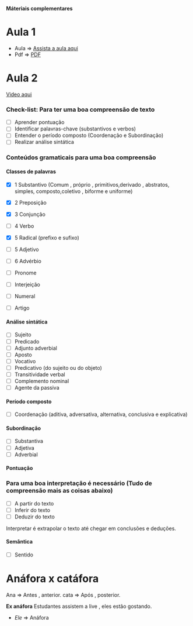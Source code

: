 
**Máteriais complementares**

# Aula 1
*  Aula => [Assista a aula aqui](https://www.youtube.com/watch?v=W3XrpIRTgzA)
* Pdf => [PDF](../PDFS/Interpretacao_e_compreensao.pdf)
# Aula 2
[Video aqui](https://www.youtube.com/watch?v=XsN0e_xPyNI)


### Check-list: Para ter uma boa compreensão de texto

- [ ] Aprender pontuação  
- [ ] Identificar palavras-chave (substantivos e verbos)  
- [ ] Entender o período composto (Coordenação e Subordinação)  
- [ ] Realizar análise sintática  

### Conteúdos gramaticais para uma boa compreensão

#### Classes de palavras  
- [x] 1 Substantivo  (Comum , próprio , primitivos,derivado , abstratos, simples, composto,coletivo , biforme e uniforme) 
- [x]  2 Preposição  
- [x] 3  Conjunção   
- [ ] 4 Verbo  
- [x] 5 Radical (prefixo e sufixo) 
- [ ] 5 Adjetivo  
- [ ] 6 Advérbio  

- [ ] Pronome  
- [ ] Interjeição  
- [ ] Numeral  
- [ ] Artigo  

#### Análise sintática  
- [ ] Sujeito  
- [ ] Predicado  
- [ ] Adjunto adverbial  
- [ ] Aposto  
- [ ] Vocativo  
- [ ] Predicativo (do sujeito ou do objeto)  
- [ ] Transitividade verbal  
- [ ] Complemento nominal  
- [ ] Agente da passiva  

#### Período composto  
- [ ] Coordenação (aditiva, adversativa, alternativa, conclusiva e explicativa)  

#### Subordinação  
- [ ] Substantiva  
- [ ] Adjetiva  
- [ ] Adverbial  

#### Pontuação  

### Para uma boa interpretação é necessário (Tudo de compreensão mais as coisas abaixo)
- [ ] A partir do texto  
- [ ] Inferir do texto  
- [ ] Deduzir do texto  

Interpretar é extrapolar o texto até chegar em conclusões e deduções.  

#### Semântica  
- [ ] Sentido  

# Anáfora x catáfora
Ana => Antes , anterior.
cata => Após , posterior.

**Ex anáfora**
Estudantes assistem a live , eles estão gostando.
 * *Ele* => Anáfora








